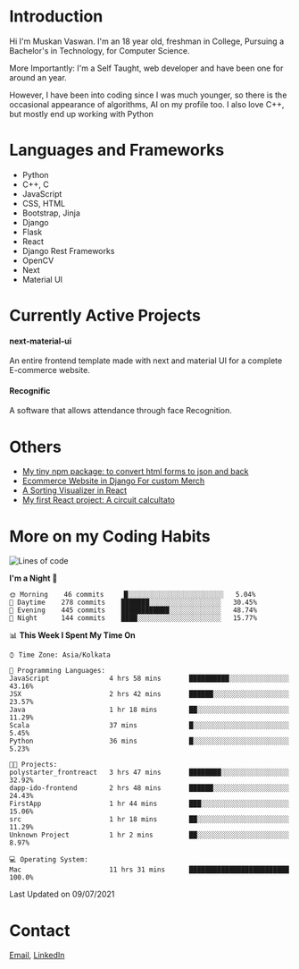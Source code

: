 <!-- - I’m currently working on:
&nbsp;&nbsp;&nbsp;&nbsp;&nbsp;&nbsp; *Circuits*[https://muskanvaswan.github.io/circuits] which, as the name suggests,  is a calculator for solving circuits with ease. This is my first React project
#### I’m currently learning : 
&nbsp;&nbsp;&nbsp;&nbsp;&nbsp;&nbsp; React.js
#### Ask me about:
&nbsp;&nbsp;&nbsp;&nbsp;&nbsp;&nbsp; Anything
#### How to reach me:
&nbsp;&nbsp;&nbsp;&nbsp;&nbsp;&nbsp; Email[mailto:muskanvaswan@gmail.com] LinkedIn[https://www.linkedin.com/in/muskan-vaswan?lipi=urn%3Ali%3Apage%3Ad_flagship3_profile_view_base_contact_details%3B%2FQpdlv5fQ12Ru4DkW2TysA%3D%3D]
#### Pronouns:
&nbsp;&nbsp;&nbsp;&nbsp;&nbsp;&nbsp; Her -->

# Introduction
Hi I'm Muskan Vaswan.
I'm an 18 year old,
freshman in College,
Pursuing a Bachelor's in Technology, for Computer Science.

More Importantly: I'm a Self Taught, web developer and have been one for around an year.

However, I have been into coding since I was much younger, so there is the occasional appearance of algorithms, AI on my profile too. I also love C++, but mostly end up working with Python


# Languages and Frameworks

- Python
- C++, C
- JavaScript
- CSS, HTML 
- Bootstrap, Jinja
- Django
- Flask
- React 
- Django Rest Frameworks
- OpenCV
- Next
- Material UI

# Currently Active Projects

#### next-material-ui
An entire frontend template made with next and material UI for a complete E-commerce website.

#### Recognific
A software that allows attendance through face Recognition.

# Others
- [My tiny npm package: to convert html forms to json and back](https://www.npmjs.com/package/forms-dynamically)
- [Ecommerce Website in Django For custom Merch](https://merch-commerce.herokuapp.com/)
- [A Sorting Visualizer in React](https://muskanvaswan.github.io/SortingVisualizer/)
- [My first React project: A circuit calcultato](https://muskanvaswan.github.io/circuits)

# More on my Coding Habits

<!--START_SECTION:waka-->
![Lines of code](https://img.shields.io/badge/From%20Hello%20World%20I%27ve%20Written-366005%20lines%20of%20code-blue)

**I'm a Night 🦉** 

```text
🌞 Morning    46 commits     █░░░░░░░░░░░░░░░░░░░░░░░░   5.04% 
🌆 Daytime    278 commits    ███████░░░░░░░░░░░░░░░░░░   30.45% 
🌃 Evening    445 commits    ████████████░░░░░░░░░░░░░   48.74% 
🌙 Night      144 commits    ████░░░░░░░░░░░░░░░░░░░░░   15.77%

```


📊 **This Week I Spent My Time On** 

```text
⌚︎ Time Zone: Asia/Kolkata

💬 Programming Languages: 
JavaScript               4 hrs 58 mins       ██████████░░░░░░░░░░░░░░░   43.16% 
JSX                      2 hrs 42 mins       ██████░░░░░░░░░░░░░░░░░░░   23.57% 
Java                     1 hr 18 mins        ██░░░░░░░░░░░░░░░░░░░░░░░   11.29% 
Scala                    37 mins             █░░░░░░░░░░░░░░░░░░░░░░░░   5.45% 
Python                   36 mins             █░░░░░░░░░░░░░░░░░░░░░░░░   5.23%

🐱‍💻 Projects: 
polystarter_frontreact   3 hrs 47 mins       ████████░░░░░░░░░░░░░░░░░   32.92% 
dapp-ido-frontend        2 hrs 48 mins       ██████░░░░░░░░░░░░░░░░░░░   24.43% 
FirstApp                 1 hr 44 mins        ███░░░░░░░░░░░░░░░░░░░░░░   15.06% 
src                      1 hr 18 mins        ██░░░░░░░░░░░░░░░░░░░░░░░   11.29% 
Unknown Project          1 hr 2 mins         ██░░░░░░░░░░░░░░░░░░░░░░░   8.97%

💻 Operating System: 
Mac                      11 hrs 31 mins      █████████████████████████   100.0%

```


 Last Updated on 09/07/2021
<!--END_SECTION:waka-->

# Contact

[Email](mailto:muskanvaswan@gmail.com), [LinkedIn](https://www.linkedin.com/in/muskan-vaswan?lipi=urn%3Ali%3Apage%3Ad_flagship3_profile_view_base_contact_details%3B%2FQpdlv5fQ12Ru4DkW2TysA%3D%3D)



